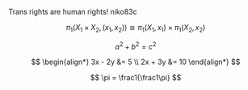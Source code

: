<script type="text/javascript" src="https://cdnjs.cloudflare.com/ajax/libs/mathjax/2.7.3/MathJax.js?config=TeX-AMS-MML_HTMLorMML"></script>
<link rel="icon" href="niko83c.ico">

Trans rights are human rights! niko83c

$$ \pi_1(X_1 \times X_2, (x_1,x_2)) \cong \pi_1(X_1,x_1) \times \pi_1(X_2,x_2) $$

$$ a^2 + b^2 = c^2 $$

$$
\begin{align*}
3x - 2y &= 5 \\
2x + 3y &= 10
\end{align*}
$$

$$ \pi = \frac1{\frac1\pi} $$
